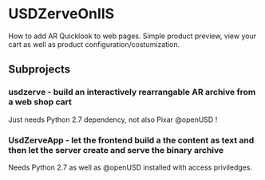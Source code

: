 # USDZerveOnIIS
How to add AR Quicklook to web pages. Simple product preview, view your cart as well as product configuration/costumization.


## Subprojects

### usdzerve - build an interactively rearrangable AR archive from a web shop cart

Just needs Python 2.7 dependency, not also Pixar @openUSD !

### UsdZerveApp - let the frontend build a the content as text and then let the server create and serve the binary archive

Needs Python 2.7 as well as @openUSD installed with access priviledges.

